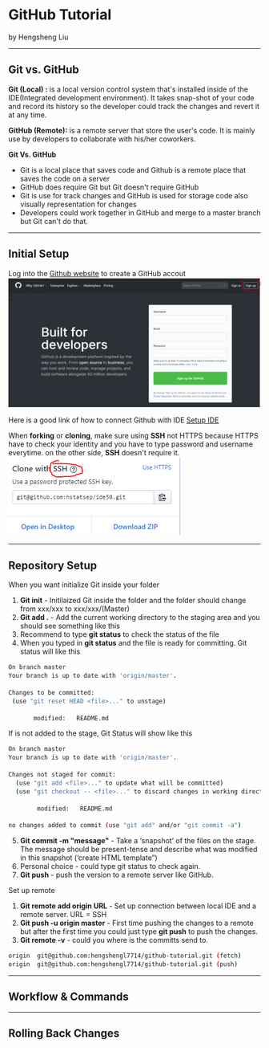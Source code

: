 # GitHub Tutorial

by Hengsheng Liu 

---
## Git vs. GitHub
**Git (Local) :** is a local version control system that's installed inside of the IDE(Integrated development environment). It takes snap-shot of your code and record its history so the developer could track the changes and revert it at any time.

**GitHub (Remote):** is a remote server that store the user's code. It is mainly use by developers to collaborate with his/her coworkers. 

**Git Vs. GitHub**

*   Git is a local place that saves code and Github is a remote place that saves the code on a server
*   GitHub does require Git but Git doesn't require GitHub
*   Git is use for track changes and GitHub is used for storage code also visually representation for changes
*   Developers could work together in GitHub and merge to a master branch but Git can't do that. 

---
## Initial Setup

Log into the [Github website](https://github.com/) to create a GitHub accout
![GitHub Login](Signup.PNG)

Here is a good link of how to connect Github with IDE
[Setup IDE](https://github.com/hstatsep/ide50)

When **forking** or **cloning**, make sure using **SSH** not HTTPS because HTTPS have to check your identity and you have to type password and username everytime. on the other side, **SSH** doesn't require it. 
![SSH](SSH.PNG)


---
## Repository Setup
When you want initialize Git inside your folder
1. **Git init** - Initilaized Git inside the folder and the folder should change from xxx/xxx to xxx/xxx/(Master)
2. **Git add .** - Add the current working directory to the staging area and you should see something like this
3. Recommend to type **git status** to check the status of the file
4. When you typed in **git status** and the file is ready for committing. Git status will like this
 ```bash
On branch master
Your branch is up to date with 'origin/master'.

Changes to be committed:
  (use "git reset HEAD <file>..." to unstage)

        modified:   README.md

```
 If is not added to the stage, Git Status will show like this
```bash
On branch master
Your branch is up to date with 'origin/master'.

Changes not staged for commit:
  (use "git add <file>..." to update what will be committed)
  (use "git checkout -- <file>..." to discard changes in working directory)

        modified:   README.md

no changes added to commit (use "git add" and/or "git commit -a")
```
5. **Git commit -m "message"** - Take a ‘snapshot’ of the files on the stage.  The message should be present-tense and describe what was modified in this snapshot (‘create HTML template”)
6. Personal choice - could type git status to check again.
7. **Git push** - push the version to a remote server like GitHub. 

Set up remote 
1. **Git remote add origin URL** - Set up connection between local IDE and a remote server. URL = SSH 
2. **Git push -u origin master** - First time pushing the changes to a remote but after the first time you could just type **git push** to push the changes. 
3. **Git remote -v** - could you where is the committs send to. 
```bash
origin  git@github.com:hengshengl7714/github-tutorial.git (fetch)
origin  git@github.com:hengshengl7714/github-tutorial.git (push)
```


---
## Workflow & Commands



---
## Rolling Back Changes
